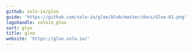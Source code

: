 ```yaml
---
github: solo-io/gloo
guide: 'https://github.com/solo-io/gloo/blob/master/docs/Gloo-01.png'
logohandle: soloio_gloo
sort: gloo
title: gloo
website: 'https://gloo.solo.io/'
---
```

